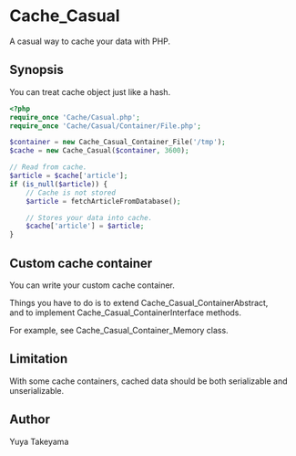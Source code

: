 Cache\_Casual
=============

A casual way to cache your data with PHP.

Synopsis
--------

You can treat cache object just like a hash.

```php
<?php
require_once 'Cache/Casual.php';
require_once 'Cache/Casual/Container/File.php';

$container = new Cache_Casual_Container_File('/tmp');
$cache = new Cache_Casual($container, 3600);

// Read from cache.
$article = $cache['article'];
if (is_null($article)) {
    // Cache is not stored
    $article = fetchArticleFromDatabase();

    // Stores your data into cache.
    $cache['article'] = $article;
}
```

Custom cache container
----------------------

You can write your custom cache container.

Things you have to do is to extend Cache_Casual_ContainerAbstract,  
and to implement Cache_Casual_ContainerInterface methods.

For example, see Cache_Casual_Container_Memory class.

Limitation
----------

With some cache containers, cached data should be both serializable and unserializable.

Author
------

Yuya Takeyama
